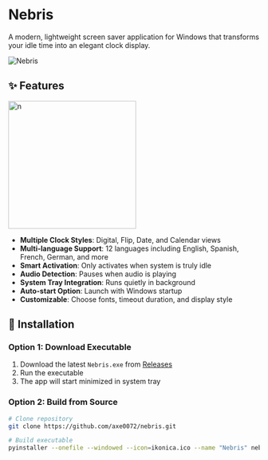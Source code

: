 # Nebris
A modern, lightweight screen saver application for Windows that transforms your idle time into an elegant clock display.

![Nebris](<img width="512" height="512" alt="n" src="https://github.com/user-attachments/assets/5e8ceb4b-db4a-463d-8082-393f4196e1a0" />
)

## ✨ Features

<img width="256" height="256" alt="n" src="https://github.com/user-attachments/assets/662b8ba0-100c-482a-976a-507916102c9f" />

- **Multiple Clock Styles**: Digital, Flip, Date, and Calendar views
- **Multi-language Support**: 12 languages including English, Spanish, French, German, and more
- **Smart Activation**: Only activates when system is truly idle
- **Audio Detection**: Pauses when audio is playing
- **System Tray Integration**: Runs quietly in background
- **Auto-start Option**: Launch with Windows startup
- **Customizable**: Choose fonts, timeout duration, and display style

## 🚀 Installation

### Option 1: Download Executable
1. Download the latest `Nebris.exe` from [Releases](#)
2. Run the executable
3. The app will start minimized in system tray

### Option 2: Build from Source
```bash
# Clone repository
git clone https://github.com/axe0072/nebris.git

# Build executable
pyinstaller --onefile --windowed --icon=ikonica.ico --name "Nebris" nebris.py



